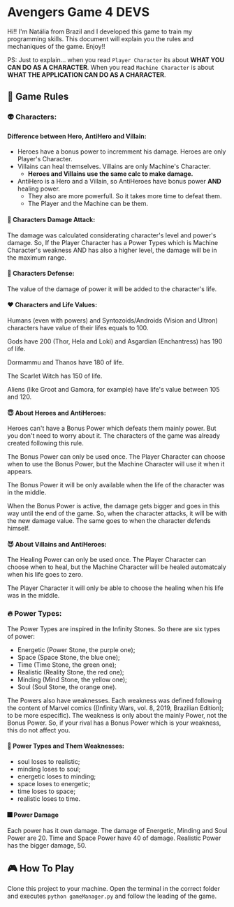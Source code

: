 # Avengers Game 4 DEVS

Hi!! I'm Natália from Brazil and I developed this game to train my programming skills. This document will explain you the rules and mechaniques of the game. Enjoy!!

PS: Just to explain... when you read ```Player Character``` its about **WHAT YOU CAN DO AS A CHARACTER**. When you read ```Machine Character``` is about **WHAT THE APPLICATION CAN DO AS A CHARACTER**.

## 📜 Game Rules
### 👽 Characters:
#### Difference between Hero, AntiHero and Villain:
* Heroes have a bonus power to incremment his damage. Heroes are only Player's Character.
* Villains can heal themselves. Villains are only Machine's Character.
    * **Heroes and Villains use the same calc to make damage.**
* AntiHero is a Hero and a Villain, so AntiHeroes have bonus power **AND** healing power.
    * They also are more powerfull. So it takes more time to defeat them.
    * The Player and the Machine can be them.

#### 🧨 Characters Damage Attack:
The damage was calculated considerating character's level and power's damage. So, If the Player Character has a Power Types which is Machine Character's weakness AND has also a higher level, the damage will be in the maximum range.

#### 🚧 Characters Defense:
The value of the damage of power it will be added to the character's life.

#### ❤️ Characters and Life Values:
Humans (even with powers) and Syntozoids/Androids (Vision and Ultron) characters have value of their lifes equals to 100.

Gods have 200 (Thor, Hela and Loki) and Asgardian (Enchantress) has 190 of life.

Dormammu and Thanos have 180 of life.

The Scarlet Witch has 150 of life.

Aliens (like Groot and Gamora, for example) have life's value between 105 and 120.

#### 😇 About Heroes and AntiHeroes:
Heroes can't have a Bonus Power which defeats them mainly power. But you don't need to worry about it. The characters of the game was already created following this rule.

The Bonus Power can only be used once. The Player Character can choose when to use the Bonus Power, but the Machine Character will use it when it appears.

The Bonus Power it will be only available when the life of the character was in the middle.

When the Bonus Power is active, the damage gets bigger and goes in this way until the end of the game. So, when the character attacks, it will be with the new damage value. The same goes to when the character defends himself.

#### 😈 About Villains and AntiHeroes:
The Healing Power can only be used once. The Player Character can choose when to heal, but the Machine Character will be healed automatcaly when his life goes to zero.

The Player Character it will only be able to choose the healing when his life was in the middle.
    
### 🔥 Power Types:
The Power Types are inspired in the Infinity Stones. So there are six types of power:
* Energetic (Power Stone, the purple one);
* Space (Space Stone, the blue one);
* Time (Time Stone, the green one);
* Realistic (Reality Stone, the red one);
* Minding (Mind Stone, the yellow one);
* Soul (Soul Stone, the orange one).

The Powers also have weaknesses. Each weakness was defined following the content of Marvel comics ((Infinity Wars, vol. 8, 2019, Brazilian Edition); to be more especific). The weakness is only about the mainly Power, not the Bonus Power. So, if your rival has a Bonus Power which is your weakness, this do not affect you.

#### 🤒 Power Types and Them Weaknesses:
* soul loses to realistic;
* minding loses to soul;
* energetic loses to minding;
* space loses to energetic;
* time loses to space;
* realistic loses to time.

#### 🎆 Power Damage
Each power has it own damage. The damage of Energetic, Minding and Soul Power are 20.
Time and Space Power have 40 of damage. Realistic Power has the bigger damage, 50.
        
## 🎮 How To Play
Clone this project to your machine. Open the terminal in the correct folder and executes ```python gameManager.py``` and follow the leading of the game.
